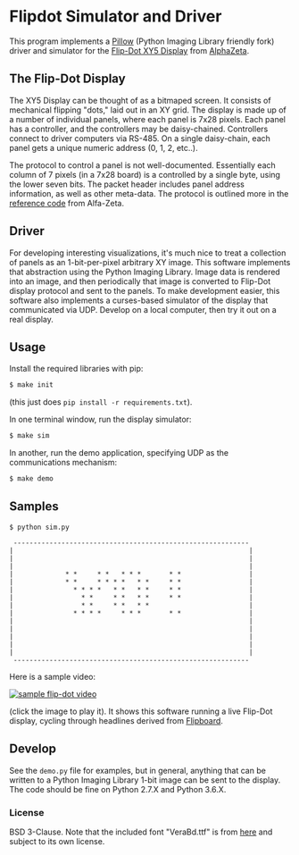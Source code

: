 # Flipdot Simulator and Driver

This program implements a [Pillow](https://github.com/python-pillow/Pillow) (Python
Imaging Library friendly fork) driver and simulator for the [Flip-Dot XY5
Display](https://flipdots.com/en/products-services/flip-dot-boards-xy5/) from
[AlphaZeta](https://flipdots.com/en/home/).


## The Flip-Dot Display

The XY5 Display can be thought of as a bitmaped screen. It consists of mechanical
flipping "dots," laid out in an XY grid. The display is made up of a number of
individual panels, where each panel is 7x28 pixels. Each panel has a controller, and
the controllers may be daisy-chained. Controllers connect to driver computers via
RS-485. On a single daisy-chain, each panel gets a unique numeric address (0, 1, 2, etc..).

The protocol to control a panel is not well-documented. Essentially each column of 7
pixels (in a 7x28 board) is a controlled by a single byte, using the lower seven
bits. The packet header includes panel address information, as well as other
meta-data. The protocol is outlined more in the [reference
code](https://github.com/dcreemer/flipdot/blob/master/ref/XY5_arduino.txt) from
Alfa-Zeta.

## Driver

For developing interesting visualizations, it's much nice to treat a collection of
panels as an 1-bit-per-pixel arbitrary XY image. This software implements that
abstraction using the Python Imaging Library. Image data is rendered into an image,
and then periodically that image is converted to Flip-Dot display protocol and sent
to the panels. To make development easier, this software also implements a
curses-based simulator of the display that communicated via UDP. Develop on a local
computer, then try it out on a real display.

## Usage

Install the required libraries with pip:

```sh
$ make init
```

(this just does `pip install -r requirements.txt`).
       
In one terminal window, run the display simulator:

```sh
$ make sim
```

In another, run the demo application, specifying UDP as the communications mechanism:

```sh
$ make demo
```

## Samples

```
$ python sim.py

 -----------------------------------------------------------
|                                                           |
|                                                           |
|                                                           |
|             * *     * *   * * *       * *                 |
|             * *     * * * *   * *     * *                 |
|               * * * *   * *   * *     * *                 |
|                 * *     * *   * *     * *                 |
|                 * *     * *   * *                         |
|               * * * *     * * *       * *                 |
|                                                           |
|                                                           |
|                                                           |
|                                                           |
|                                                           |
 -----------------------------------------------------------
```

Here is a sample video:

[![sample flip-dot video](https://img.youtube.com/vi/toKsp2REu5E/0.jpg)](https://www.youtube.com/watch?v=toKsp2REu5E) 

(click the image to play it). It shows this software running a live Flip-Dot display,
cycling through headlines derived from [Flipboard](https://about.flipboard.com/).

## Develop

See the `demo.py` file for examples, but in general, anything that can be written to
a Python Imaging Library 1-bit image can be sent to the display. The code should be
fine on Python 2.7.X and Python 3.6.X.

### License

BSD 3-Clause. Note that the included font "VeraBd.ttf" is from
[here](https://www.gnome.org/fonts/) and subject to its own license.
